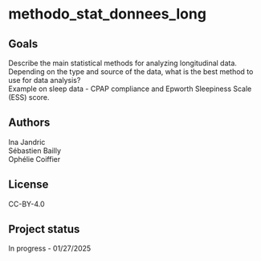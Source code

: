 # methodo_stat_donnees_long


## Goals

Describe the main statistical methods for analyzing longitudinal data.   
Depending on the type and source of the data, what is the best method to use for data analysis?   
Example on sleep data - CPAP compliance and Epworth Sleepiness Scale (ESS) score.

## Authors
Ina Jandric   
Sébastien Bailly   
Ophélie Coiffier

## License
CC-BY-4.0

## Project status
In progress - 01/27/2025
